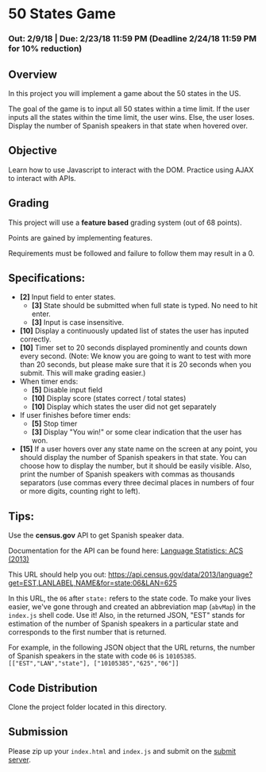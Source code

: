 # 50 States Game
### Out: 2/9/18 | Due: 2/23/18 11:59 PM (Deadline 2/24/18 11:59 PM for 10% reduction)

## Overview
In this project you will implement a game about the 50 states in the US.

The goal of the game is to input all 50 states within a time limit. If the user inputs all the states within the time limit, the user wins. Else, the user loses. Display the number of Spanish speakers in that state when hovered over.

## Objective
Learn how to use Javascript to interact with the DOM. Practice using AJAX to interact with APIs.

## Grading
This project will use a **feature based** grading system (out of 68 points).

Points are gained by implementing features.

Requirements must be followed and failure to follow them may result in a 0.

## Specifications:

- **[2]** Input field to enter states.
    + **[3]** State should be submitted when full state is typed. No need to hit enter.
    + **[3]** Input is case insensitive.
- **[10]** Display a continuously updated list of states the user has inputed correctly.
- **[10]** Timer set to 20 seconds displayed prominently and counts down every second. (Note: We know you are going to want to test with more than 20 seconds, but please make sure that it is 20 seconds when you submit. This will make grading easier.)
- When timer ends:
    - **[5]** Disable input field
    - **[10]** Display score (states correct / total states)
    - **[10]** Display which states the user did not get separately
- If user finishes before timer ends:
    - **[5]** Stop timer
    - **[3]** Display "You win!" or some clear indication that the user has won.
- **[15]** If a user hovers over any state name on the screen at any point, you should display the number of Spanish speakers in that state. You can choose how to display the number, but it should be easily visible. Also, print the number of Spanish speakers with commas as thousands separators (use commas every three decimal places in numbers of four or more digits, counting right to left).

## Tips:

Use the **census.gov** API to get Spanish speaker data.

Documentation for the API can be found here: [Language Statistics: ACS (2013)](https://www.census.gov/data/developers/data-sets/language-stats.html)

This URL should help you out:
https://api.census.gov/data/2013/language?get=EST,LANLABEL,NAME&for=state:06&LAN=625

In this URL, the `06` after `state:` refers to the state code. To make your lives easier, we've gone through and created an abbreviation map (`abvMap`) in the `index.js` shell code. Use it! Also, in the returned JSON, "EST" stands for estimation of the number of Spanish speakers in a particular state and corresponds to the first number that is returned.

For example, in the following JSON object that the URL returns, the number of Spanish speakers in the state with code `06` is `10105385`.
`[["EST","LAN","state"],
["10105385","625","06"]]`

## Code Distribution
Clone the project folder located in this directory.

## Submission
Please zip up your `index.html` and `index.js` and submit on the [submit server](submit.cs.umd.edu).
